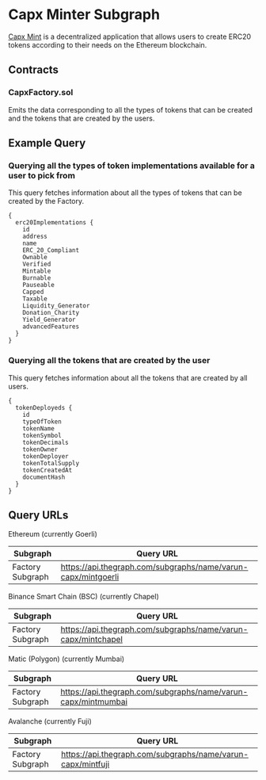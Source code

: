 # Capx Minter Subgraph

[Capx Mint](https://github.com/Capx-Fi/Capx-Minter) is a decentralized application that allows users to create ERC20 tokens according to their needs on the Ethereum blockchain.

## Contracts
### CapxFactory.sol
Emits the data corresponding to all the types of tokens that can be created and the tokens that are created by the users.

## Example Query
### Querying all the types of token implementations available for a user to pick from
This query fetches information about all the types of tokens that can be created by the Factory.
```
{
  erc20Implementations {
    id
    address
    name
    ERC_20_Compliant
    Ownable
    Verified
    Mintable
    Burnable
    Pauseable
    Capped
    Taxable
    Liquidity_Generator
    Donation_Charity
    Yield_Generator
    advancedFeatures
  }
}
```
### Querying all the tokens that are created by the user
This query fetches information about all the tokens that are created by all users.
```
{
  tokenDeployeds {
    id
    typeOfToken
    tokenName
    tokenSymbol
    tokenDecimals
    tokenOwner
    tokenDeployer
    tokenTotalSupply
    tokenCreatedAt
    documentHash
  }
}
```

## Query URLs
Ethereum (currently Goerli)

Subgraph  | Query URL
----------------- | -------------
Factory Subgraph  | https://api.thegraph.com/subgraphs/name/varun-capx/mintgoerli

Binance Smart Chain (BSC) (currently Chapel)

Subgraph  | Query URL
------------- | -------------
Factory Subgraph  | https://api.thegraph.com/subgraphs/name/varun-capx/mintchapel

Matic (Polygon) (currently Mumbai)

Subgraph  | Query URL
------------- | -------------
Factory Subgraph  | https://api.thegraph.com/subgraphs/name/varun-capx/mintmumbai

Avalanche (currently Fuji)

Subgraph  | Query URL
------------- | -------------
Factory Subgraph  | https://api.thegraph.com/subgraphs/name/varun-capx/mintfuji
